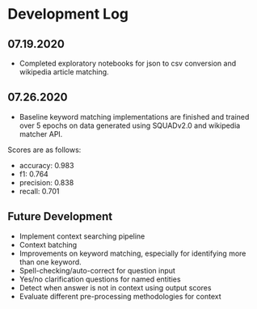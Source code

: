 # Development Log

## 07.19.2020
- Completed exploratory notebooks for json to csv conversion and wikipedia article matching.

## 07.26.2020
- Baseline keyword matching implementations are finished and trained over 5 epochs on data generated using SQUADv2.0 and wikipedia matcher API.

Scores are as follows:
- accuracy: 0.983
- f1: 0.764
- precision: 0.838
- recall: 0.701

## Future Development
- Implement context searching pipeline
- Context batching
- Improvements on keyword matching, especially for identifying more than one keyword.
- Spell-checking/auto-correct for question input
- Yes/no clarification questions for named entities
- Detect when answer is not in context using output scores
- Evaluate different pre-processing methodologies for context
